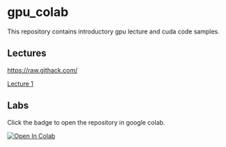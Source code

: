# gpu_colab

This repository contains introductory gpu lecture and cuda code samples.

## Lectures

<https://raw.githack.com/>

[Lecture 1](https://rawcdn.githack.com/ggruszczynski/gpu_colab/c63333b560d9a39271d629a4853d818d10af8be2/lectures/gpu_lecture1.html#1)

## Labs

Click the badge to open the repository in google colab.

[![Open In Colab](https://colab.research.google.com/assets/colab-badge.svg)](https://colab.research.google.com/github/ggruszczynski/gpu_colab/blob/main/10_intro_setup.ipynb)
